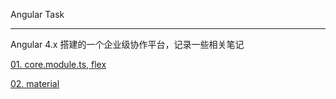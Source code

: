 Angular Task

----

Angular 4.x 搭建的一个企业级协作平台，记录一些相关笔记

[01. core.module.ts, flex]()

[02. material]()